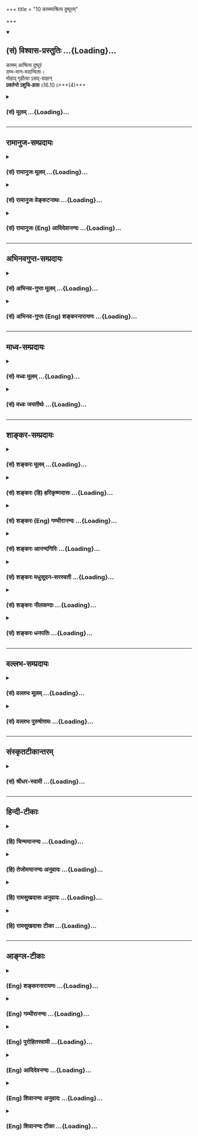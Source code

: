 +++
title = "10 काममाश्रित्य दुष्पूरम्"

+++
<div class="js_include" newlevelforh1="2" title="(सं) विश्वास-प्रस्तुतिः" unfilled url="/purANam_vaiShNavam/mahAbhAratam/06-bhIShma-parva/03-bhagavad-gItA-parva/saMskRtam/vishvAsa-prastutiH/16_daivAsura-sampad-vib/10_kAmamAshritya_duS.md">
<details open><summary><h2>(सं) विश्वास-प्रस्तुतिः ...{Loading}...</h2></summary>

कामम् आश्रित्य दुष्पूरं  
दम्भ-मान-मदान्विताः।  
मोहाद् गृहीत्वा ऽसद्-ग्राहान्  
**प्रवर्तन्ते ऽशुचि-व्रताः**॥16.10॥+++(4)+++
</details>
</div>
<div class="js_include collapsed" newlevelforh1="3" title="(सं) मूलम्" unfilled url="/purANam_vaiShNavam/mahAbhAratam/06-bhIShma-parva/03-bhagavad-gItA-parva/saMskRtam/mUlam/16_daivAsura-sampad-vib/10_kAmamAshritya_duS.md">
<details><summary><h3>(सं) मूलम् ...{Loading}...</h3></summary>

काममाश्रित्य दुष्पूरं दम्भमानमदान्विताः।  
मोहाद्गृहीत्वासद्ग्राहान्प्रवर्तन्तेऽशुचिव्रताः।।16.10।।
</details>
</div>


_________________
## रामानुज-सम्प्रदायः
<div class="js_include collapsed" newlevelforh1="3" title="(सं) रामानुजः मूलम्" unfilled url="/purANam_vaiShNavam/mahAbhAratam/06-bhIShma-parva/03-bhagavad-gItA-parva/saMskRtam/rAmAnujaH/mUlam/16_daivAsura-sampad-vib/10_kAmamAshritya_duS.md">
<details><summary><h3>(सं) रामानुजः मूलम् ...{Loading}...</h3></summary>

।।16.10।।**दुष्पूरं** दुष्प्रापविषयं **कामम् आश्रित्य** तत्सिषाधयिषया
**मोहाद्** अज्ञानात् **असद्ग्राहान्** अन्यायगृहीतान् असत्परिग्रहान्
**गृहीत्वा अशुचिव्रताः** अशास्त्रविहितव्रतयुक्ताः; **दम्भमानमदान्विताः**
प्रवर्तन्ते।

</details>
</div>
<div class="js_include collapsed" newlevelforh1="3" title="(सं) रामानुजः वेङ्कटनाथः" unfilled url="/purANam_vaiShNavam/mahAbhAratam/06-bhIShma-parva/03-bhagavad-gItA-parva/saMskRtam/rAmAnujaH/venkaTanAthaH/16_daivAsura-sampad-vib/10_kAmamAshritya_duS.md">
<details><summary><h3>(सं) रामानुजः वेङ्कटनाथः ...{Loading}...</h3></summary>

  
  
।।16.10।। कामो हि जगद्धेतुरुक्तः अतः स एव हि तेषामाश्रयणीयोऽभिमतः
तदाश्रयेणेतिकर्तव्यतारूपास्तु दम्भमानादयोऽशुचिव्रतपर्यन्ता
इत्युच्यतेकामम् इति श्लोकेन। दुष्प्रापविषयत्वं दुष्पूरत्वे हेतुः यद्वा
विषयप्राप्तिर्हि कामस्य पूरणम् अतो दुष्प्रापविषयत्वमेव दुष्पूरत्वम्।
आश्रित्य प्रयोजनतयाऽभिसन्धायेत्यर्थः। तदभिप्रायेणाऽऽहतत्सिसाधयिषयेति।
विपरीतप्रवृत्तिहेतुभूतं कृत्याकृत्यविवेकान्धत्वमिह मोहशब्देन
विवक्षितमित्याहअज्ञानादिति। असत् ग्रहणम् आर्जनं येषां तेऽत्रासद्ग्राहाः।
धर्माभिसन्धिमन्तो हि न्यायेनार्जयन्ति कामप्रवणास्तु
चौर्यादिभिस्तदुपकरणानीत्याह -- अन्यायगृहीतानसत्परिग्रहानिति।
परिग्रहशब्दोऽत्र परिग्राह्यपरः। ईहन्ते कामभोगार्थमन्यायेनार्थसञ्चयान्
\[16।12\] इति तस्यैव विवरणम्। अत एवाशुभाभिनिवेशानिति (शां.)
व्याख्याऽप्यत्र मन्दा। गृहीत्वेति
तादात्विकविनियोगपरत्वादात्मीयत्वाभिमानपरत्वाद्वा पुनरुक्तिपरिहारः।
पाषण्डागमादिनिर्दिष्टानि हि व्रतानि पुरुषस्य
दर्शनस्पर्शनाद्ययोग्यताहेतुत्वात्स्वयमशुचीन्येवेत्यभिप्रायेणाऽऽह --
अशास्त्रविहितव्रतयुक्ता इति। धर्माभिसन्धिरहितानामपि तामसानां
विषहरणपाषाणस्फोटनादित्यस्तम्भनप्रतिमाजल्पादिवञ्चनोपायैर्वशीकृतानां
वेदबाह्येषु व्रतेषु मात्रया संयोगो भवति यद्वा शौर्याहङ्कारादिमूलः
शास्त्रविरुद्धः सङ्कल्पोऽत्र व्रतशब्दाभिप्रेतः। शास्त्रीयेष्वपि व्रतेषु
भगवत्समाराधनविवक्षामजानतामयथाशास्त्रकरणादशास्त्रविहितप्रयुक्तत्वम्।
दम्भमानौ प्रागेव व्याख्यातौ। मदोऽत्र
धनाभिजनविद्यादिमूलमयथायथचेष्टितारम्भकमौद्धत्यम्।  
  

</details>
</div>
<div class="js_include collapsed" newlevelforh1="3" title="(सं) रामानुजः (Eng) आदिदेवानन्दः" unfilled url="/purANam_vaiShNavam/mahAbhAratam/06-bhIShma-parva/03-bhagavad-gItA-parva/saMskRtam/rAmAnujaH/english/AdidevAnandaH/16_daivAsura-sampad-vib/10_kAmamAshritya_duS.md">
<details><summary><h3>(सं) रामानुजः (Eng) आदिदेवानन्दः ...{Loading}...</h3></summary>

16.10 Turning to 'insatiable desires,' viz., which concern objects impossible to get; seizing through 'delusion,' viz., through ignorance that such desires can be fulfilled only with 'unjustly acired wealth,'
viz., with wealth unlawfully hoarded, and following impious vows, viz.,
associated with the vows prohibited in the Sastras; they do actions
'that are full of ostentation, pride and arrogance.'

</details>
</div>


_________________
## अभिनवगुप्त-सम्प्रदायः
<div class="js_include collapsed" newlevelforh1="3" title="(सं) अभिनव-गुप्तः मूलम्" unfilled url="/purANam_vaiShNavam/mahAbhAratam/06-bhIShma-parva/03-bhagavad-gItA-parva/saMskRtam/abhinava-guptaH/mUlam/16_daivAsura-sampad-vib/10_kAmamAshritya_duS.md">
<details><summary><h3>(सं) अभिनव-गुप्तः मूलम् ...{Loading}...</h3></summary>

।।16.9 -- 16.12।। एतामित्यादि अर्थसंचयानित्यन्तम्। चिन्ता तेषां
प्रलयान्ता अवरितं (ता) संसृतिप्रलयाव्युपरमात्। एतावदितिकामोपभोग एव परं
(परमं) कृत्यम् \[एषाम्\] तन्नाशाच्च परं क्रोधः। अत एवाह कामक्रोधपरायणाः
इति।

</details>
</div>
<div class="js_include collapsed" newlevelforh1="3" title="(सं) अभिनव-गुप्तः (Eng) शङ्करनारायणः" unfilled url="/purANam_vaiShNavam/mahAbhAratam/06-bhIShma-parva/03-bhagavad-gItA-parva/saMskRtam/abhinava-guptaH/english/shankaranArAyaNaH/16_daivAsura-sampad-vib/10_kAmamAshritya_duS.md">
<details><summary><h3>(सं) अभिनव-गुप्तः (Eng) शङ्करनारायणः ...{Loading}...</h3></summary>

16.10 See Coment under 16.12

</details>
</div>


_________________
## माध्व-सम्प्रदायः
<div class="js_include collapsed" newlevelforh1="3" title="(सं) मध्वः मूलम्" unfilled url="/purANam_vaiShNavam/mahAbhAratam/06-bhIShma-parva/03-bhagavad-gItA-parva/saMskRtam/madhvaH/mUlam/16_daivAsura-sampad-vib/10_kAmamAshritya_duS.md">
<details><summary><h3>(सं) मध्वः मूलम् ...{Loading}...</h3></summary>

।।16.10।। दुष्पूरो हि कामः। पाताल इव दुष्पूरो मां हि क्लेशयते सदा इति
मोक्षधर्मे।

</details>
</div>
<div class="js_include collapsed" newlevelforh1="3" title="(सं) मध्वः जयतीर्थः" unfilled url="/purANam_vaiShNavam/mahAbhAratam/06-bhIShma-parva/03-bhagavad-gItA-parva/saMskRtam/madhvaH/jayatIrthaH/16_daivAsura-sampad-vib/10_kAmamAshritya_duS.md">
<details><summary><h3>(सं) मध्वः जयतीर्थः ...{Loading}...</h3></summary>

।।16.10।। काममाश्रित्य दुष्पूरमिति कामस्य दुष्पूरत्वं किं विशेषणम् नेति
ब्रूमः किं तर्हि कामस्य प्रवृत्तिहेतुत्वे हेतुरयमुच्यत इति भावेनाऽऽह --
**दुष्पूरो ही**ति। विशेषणमेव किं न स्यात्। कामस्य
दुष्पूरत्वाव्यभिचारादिति भावेनाऽऽह -- **पाताल इवे**ति।

</details>
</div>


_________________
## शाङ्कर-सम्प्रदायः
<div class="js_include collapsed" newlevelforh1="3" title="(सं) शङ्करः मूलम्" unfilled url="/purANam_vaiShNavam/mahAbhAratam/06-bhIShma-parva/03-bhagavad-gItA-parva/saMskRtam/shankaraH/mUlam/16_daivAsura-sampad-vib/10_kAmamAshritya_duS.md">
<details><summary><h3>(सं) शङ्करः मूलम् ...{Loading}...</h3></summary>

।।16.10।। --,**कामम्** इच्छाविशेषम् **आश्रित्य** अवष्टभ्य **दुष्पूरम्**
अशक्यपूरणं **दम्भमानमदान्विताः** दम्भश्च मानश्च मदश्च दम्भमानमदाः तैः
अन्विताः दम्भमानमदान्विताः **मोहात्** अविवेकतः **गृहीत्वा** उपादाय
**असद्ग्राहान्** अशुभनिश्चयान् **प्रवर्तन्ते** लोके **अशुचिव्रताः**
अशुचीनि व्रतानि येषां ते अशुचिव्रताः।। किं च --,

</details>
</div>
<div class="js_include collapsed" newlevelforh1="3" title="(सं) शङ्करः (हि) हरिकृष्णदासः" unfilled url="/purANam_vaiShNavam/mahAbhAratam/06-bhIShma-parva/03-bhagavad-gItA-parva/saMskRtam/shankaraH/hindI/harikRShNadAsaH/16_daivAsura-sampad-vib/10_kAmamAshritya_duS.md">
<details><summary><h3>(सं) शङ्करः (हि) हरिकृष्णदासः ...{Loading}...</h3></summary>

।।16.10।। तथा वे --, कभी पूर्ण न की जा सकनेवाली दुष्पूर कामनाका --
इच्छाविशेषका आश्रय -- अवलम्बन कर; पाखण्ड; मान और मदसे युक्त हुए;
अशुद्धाचारी -- जिनके आचरण बहुत ही बुरे हैं ऐसे मनुष्य; मोहसे -- अज्ञानसे
मिथ्या आग्रहोंको; अर्थात् अशुभ सिद्धान्तोंको ग्रहण करके -- स्वीकार करके
संसारमें बर्तते हैं।

</details>
</div>
<div class="js_include collapsed" newlevelforh1="3" title="(सं) शङ्करः (Eng) गम्भीरानन्दः" unfilled url="/purANam_vaiShNavam/mahAbhAratam/06-bhIShma-parva/03-bhagavad-gItA-parva/saMskRtam/shankaraH/english/gambhIrAnandaH/16_daivAsura-sampad-vib/10_kAmamAshritya_duS.md">
<details><summary><h3>(सं) शङ्करः (Eng) गम्भीरानन्दः ...{Loading}...</h3></summary>

16.10 And asirtya, giving themselves upto; duspuram, insatiable; kamam,
passion-a kind of desire; dambha-mana-mada-anvitah, filled with vanity,
pride and arrogance; grhitva, adopting; asad-grahan, bad objectives,
evil intentions; mohat, due to delusion, owing to non-discrimination;
and asuci-vratah, having impure resolves; they pravartante, engage in
actions in the world. Further,

</details>
</div>
<div class="js_include collapsed" newlevelforh1="3" title="(सं) शङ्करः आनन्दगिरिः" unfilled url="/purANam_vaiShNavam/mahAbhAratam/06-bhIShma-parva/03-bhagavad-gItA-parva/saMskRtam/shankaraH/AnandagiriH/16_daivAsura-sampad-vib/10_kAmamAshritya_duS.md">
<details><summary><h3>(सं) शङ्करः आनन्दगिरिः ...{Loading}...</h3></summary>

।।16.10।। तानेव दुराचारानासुरान्प्रकारान्तरेण विशिनष्टि -- **ते चेति।**

</details>
</div>
<div class="js_include collapsed" newlevelforh1="3" title="(सं) शङ्करः मधुसूदन-सरस्वती" unfilled url="/purANam_vaiShNavam/mahAbhAratam/06-bhIShma-parva/03-bhagavad-gItA-parva/saMskRtam/shankaraH/madhusUdana-sarasvatI/16_daivAsura-sampad-vib/10_kAmamAshritya_duS.md">
<details><summary><h3>(सं) शङ्करः मधुसूदन-सरस्वती ...{Loading}...</h3></summary>

।।16.10।। ते च यदा केनचित्कर्मणा मनुष्ययोनिमापद्यन्ते तदाह -- कामिति।
कामं तत्तद्दृष्टविषयाभिलाषं दुःपूरं पूरयितुमशक्यं दम्भेनाधार्मिकत्वेऽपि
धार्मिकत्वख्यापनेन मानेनापूज्यत्वेऽपि पूज्यत्वख्यापनेन;
मदेनोत्कर्षरहितत्वेऽप्युत्कर्षविशेषाध्यारोपेण महदवधीरणाहेतुनान्विता
असद्ग्राहानशुभनिश्चयाननेन मन्त्रेणेमां देवतामाराध्य कामिनीनामाकर्षणं
करिष्यामोऽनेन मन्त्रेणेमां देवतामाराध्य
महानिधीन्साधयिष्याम,इत्यादिदुराग्रहरूपान् मोहादविवेकाद्गृहीत्वा नतु
शास्त्रात्। अशुचिव्रताः अशुचीनि
श्मशानादिदेशोच्छिष्टावस्थानाद्यशौचसापेक्षाणि वामागमाद्युपदिष्टानि
व्रतानि येषां तेऽशुचिव्रताः प्रवर्तन्ते यत्र कुत्राप्यवैदिके दृष्टफले।
क्षुद्रदेवताराधनादाविति शेषः। एतादृशाः पतन्ति
नरकेऽशुचावित्यग्रिमेणान्वयः।

</details>
</div>
<div class="js_include collapsed" newlevelforh1="3" title="(सं) शङ्करः नीलकण्ठः" unfilled url="/purANam_vaiShNavam/mahAbhAratam/06-bhIShma-parva/03-bhagavad-gItA-parva/saMskRtam/shankaraH/nIlakaNThaH/16_daivAsura-sampad-vib/10_kAmamAshritya_duS.md">
<details><summary><h3>(सं) शङ्करः नीलकण्ठः ...{Loading}...</h3></summary>

।।16.10।। असद्ग्राहान् वश्याकर्षणनिध्यञ्जनकायसिद्ध्यादिसाधनेषु असत्सु
असमीचीनेषु ग्राहा निर्बन्धा अत्यन्ताभिनिवेशास्तान् गृहीत्वा अशुचीनि
मद्यमांसादिसापेक्षाणि व्रतानि नियमविशेषा येषां ते तथाभूताः सन्तः
कुमार्गप्रवर्तनेन प्रवर्तन्ते जगतः क्षयायेति संबन्धः।

</details>
</div>
<div class="js_include collapsed" newlevelforh1="3" title="(सं) शङ्करः धनपतिः" unfilled url="/purANam_vaiShNavam/mahAbhAratam/06-bhIShma-parva/03-bhagavad-gItA-parva/saMskRtam/shankaraH/dhanapatiH/16_daivAsura-sampad-vib/10_kAmamAshritya_duS.md">
<details><summary><h3>(सं) शङ्करः धनपतिः ...{Loading}...</h3></summary>

।।16.10।। तानेव दुराचारन्प्रकारान्तरेण विशिनष्टि -- ते च कामं
तत्तद्दृष्टक्षुद्रविषयाभिलाषं दुःखेन पूरणं यस्याशक्यपूरणं
अधार्मिकत्वेऽपि धार्मिकत्वख्यापनं दम्भः। अपूज्यत्वेऽपि पूज्यत्वाभिनिवेशो
मानः। निकृष्टत्वेऽप्युत्कृष्टत्वारोपो महदवज्ञानहेतुर्मदस्तैरन्विता
युक्ताः मोहादविवेकादसद्ग्राहानशुभनिश्चियान्। अनेन मन्त्रेणेमां देवतां
वशीकृत्य कामिनीनामाकर्षणं शत्रुमारणं चावश्यं करिष्याम
इत्यादिरुपान्दुराग्रहान् गृहीत्वा अशुचिव्रताः अशुचीनि
शमशानादिदेशोच्छिष्टावस्थानाद्यशौचसापेक्षाणि वामागमाद्युपदिष्टानि व्रतानि
येषां ते इह लोके प्रवर्तन्ते एतादृशा असुरा जना इह लोके सन्तीत्यर्थः।

</details>
</div>


_________________
## वल्लभ-सम्प्रदायः
<div class="js_include collapsed" newlevelforh1="3" title="(सं) वल्लभः मूलम्" unfilled url="/purANam_vaiShNavam/mahAbhAratam/06-bhIShma-parva/03-bhagavad-gItA-parva/saMskRtam/vallabhaH/mUlam/16_daivAsura-sampad-vib/10_kAmamAshritya_duS.md">
<details><summary><h3>(सं) वल्लभः मूलम् ...{Loading}...</h3></summary>

।।16.10।। काममिति। मोहादसद्ग्राहान् गृहीत्वा असन् ग्राह आग्रहो येषु ते
तान् ग्रन्थान्प्रसिद्धान् प्रवर्त्तन्ते अन्तर्भावितण्यर्थोऽयं
प्रवर्त्तयन्ति। यद्वा असदाग्रहान्प्रति प्रवर्तन्ते यतो
दम्भमानमदान्विताः। तथा न शुचि व्रतं येषां यद्वा पूर्ववद्धि व्रतित्वात्
विष्णुव्यतिरिक्तव्रतित्वाच्च ते तथा। तथाचोक्तं भारते मोक्षधर्मेशास्त्रं
ह्यबुद्ध्वा तत्वेन केचिद्वादबलाज्जनाः। ब्रह्मस्तेना निरारम्भा
दम्भमोहव्रतानुगाः। नैर्गुण्यमेव पश्यन्तो न गुणाननुयुञ्जते। तेषां
तमश्शरीराणां तम एव परायणम् इति।

</details>
</div>
<div class="js_include collapsed" newlevelforh1="3" title="(सं) वल्लभः पुरुषोत्तमः" unfilled url="/purANam_vaiShNavam/mahAbhAratam/06-bhIShma-parva/03-bhagavad-gItA-parva/saMskRtam/vallabhaH/puruShottamaH/16_daivAsura-sampad-vib/10_kAmamAshritya_duS.md">
<details><summary><h3>(सं) वल्लभः पुरुषोत्तमः ...{Loading}...</h3></summary>

  
  
।।16.10।। किञ्च -- काममाश्रित्येति। दुष्पूरं दुःखेनापि पूरयितुमशक्यं
काममाश्रित्य दम्भः पारलौकिकवेषधारणेन धार्मिकज्ञापनं; मानं लोकपूज्यत्वम्;
मदः स्वरूपविस्मरणेन कामैकपरत्वम्; एतैरन्विताः युक्ताः असद्ग्राहान्
क्षुद्रदेवमन्त्रान् मोहात् भ्रमात् सकलकार्यसाधकान् ज्ञात्वा गृहीत्वा
स्वीकृत्य अशुचिव्रताः अपेयपानादिरताः सन्तस्तदाराधनादौ प्रवर्तन्ते।  
  

</details>
</div>


_________________
## संस्कृतटीकान्तरम्
<div class="js_include collapsed" newlevelforh1="3" title="(सं) श्रीधर-स्वामी" unfilled url="/purANam_vaiShNavam/mahAbhAratam/06-bhIShma-parva/03-bhagavad-gItA-parva/saMskRtam/shrIdhara-svAmI/16_daivAsura-sampad-vib/10_kAmamAshritya_duS.md">
<details><summary><h3>(सं) श्रीधर-स्वामी ...{Loading}...</h3></summary>

।।16.10।। अपिच **-- काममिति।** दुष्पूरं पूरयितुमशक्यं काममाश्रित्य
दम्भादिभिर्युक्ताः सन्तः क्षुद्रदेवताराधनादौ प्रवर्तन्ते। ,कथम्।
असद्ग्राहान्गृहीत्वाऽनेन मन्त्रेणैतां देवतामाराध्य महानिधीन्साधयिष्याम्
इत्यादिदुराग्रहान्मोहमात्रेण स्वीकृत्य प्रवर्तन्ते। अशुचिव्रता अशुचीनि
मद्यमांसादिविषयाणि व्रतानि येषां ते।

</details>
</div>


_________________
## हिन्दी-टीकाः
<div class="js_include collapsed" newlevelforh1="3" title="(हि) चिन्मयानन्दः" unfilled url="/purANam_vaiShNavam/mahAbhAratam/06-bhIShma-parva/03-bhagavad-gItA-parva/hindI/chinmayAnandaH/16_daivAsura-sampad-vib/10_kAmamAshritya_duS.md">
<details><summary><h3>(हि) चिन्मयानन्दः ...{Loading}...</h3></summary>

।।16.10।। जिस गर्व के साथ एक नितान्त भौतिकवादी व्यक्ति अपनी उपलब्धियों
के क्षेत्र में विचरण करता है; उसके आन्तरिक स्वभाव की भयंकर विद्रूपता को;
व्यासजी के द्वारा किये गये इस वर्णन से अधिक अच्छी प्रकार से व्यक्त नहीं
किया जा सकता। आसुरी पुरुष की मनस्थिति तथा समाज में उसके कर्मों का स्तर
का और अधिक स्पष्ट एवं सम्पूर्ण वर्णन पाने के लिए हमें विश्व की सभी
भाषाओं के विद्यमान साहित्य में खोजबीन करनी होगी; फिर भी इस सारगर्भित
श्लोक के समतुल्य चित्रण पाने में हमें असफलता ही मिलेगी। काममाश्रित्य
इच्छाओं की प्रेरणा के बिना कर्म कदापि नहीं हो सकते हैं। इच्छाओं के अभाव
में जीवन की उपलब्धियाँ असंभव है। तथापि; कामनाओं का शिकार बने रहने का
अर्थ है कर्मों का कोई भयंकर यन्त्र बनना; जो जगत् में अहंकार और अहंकार
केन्द्रित मनोद्वेगों के विष का वमन करता रहता है। कामनाओं की तृप्ति के
लिए ही जीवन धारण करना अविवेक का लक्षण है क्योंकि; कामना का यह विशेष कौशल
हैकि जैसेजैसे हम उसे तृप्त करते जाते हैं वैसेवैसे ही; वह द्विगुणित होती
जाती है। उन्हें तृप्त करना कठिन है; वे दुष्पूर हैं। ऐसी कामनाओं से युक्त
पुरुष जब अपने विवेक और सार्मथ्य का उपयोग करता है; तब स्वाभाविक है कि
व्ाह अपने मन में तथा बाह्य जगत् में विक्षेप और दुर्व्यवस्था को उत्पन्न
करता है। कामना क्या है विषयोपभोग के द्वारा शाश्वत सुख और सन्तोष को
प्राप्त करने का जीव का प्रयत्न ही कामना है। जब वह इस प्रकार मोहित हो
जाता है; तब वह दम्भ; मद और मान का भी शिकार बन जाता है। उनके द्वारा
प्रताड़ित वह अपनी निरंकुश इच्छाओं को तृप्त करने के लिए सतत संघर्ष और
परिश्रम करता रहता है। मोहात् परिपूर्ण और तृप्त पुरुष के मन में कामना नहीं
हो सकती। जो पुरुष अपने अनन्त स्वरूप को न जानकर स्वयं को परिच्छिन्न जीव
ही समझता है; केवल उसे ही विषयों की कामना हो सकती है। इसे ही मोह कहते
हैं। असुर लोगों के मन का चरित्र इस श्लोक की द्वितीय पंक्ति में पूर्ण होता
है। उन्हें यहाँ अशुचिव्रता कहा गया है। इसका अभिप्राय है कि ऐसे आसुरी
स्वभाव के लोग येन केन प्रकारेण अपने ही सुख और शान्ति के लिए प्रयत्न करने
में अन्य लोगों का कुछ भी महत्व नहीं समझते हैं। जीवन के सभी आदर्श मूल्यों
को ताक में रखकर निर्लज्ज; असहिष्णु और क्रूर तक होकर वे अपने कार्यक्षेत्र
में संघर्षरत रहते हैं। कामवासना से मदोन्मत्त और स्वार्थ से संवेदनाशून्य
वह व्यक्ति जगत् में पागल के समान अपने चारों ओर रक्त और अम्ल फेंकता हुआ
विपत्ति और विनाश का ही कार्य करता है एक व्यष्टि की दृष्टि से यह चित्र
हमें एक ऐसे भोगवादी पुरुष को दर्शाता है; जो अपने जीवन का निर्माण कामना
से विक्षुब्ध हुए मन की चंचल तरंगों पर करता है। समष्टि की दृष्टि से देखने
पर यही शब्द चित्र हमें भौतिकवादी जनसमुदायों और राष्ट्रों की स्थिति का
दर्शन कराता है। जीवन की सुन्दरता उस तत्त्वज्ञान की सुन्दरतापर निर्भर
करती है; जिस पर जीवन का निर्माण होता है यदि नींव ही असत् हो; तो उसके ऊपर
निर्मित ताश का महल अधिक सुदृढ़ नहीं हो सकता। यदि हम इस श्लोक को
सूक्ष्मदृष्टि से देख सकें; तो ज्ञात होगा कि इसमें आज के जगत् में सर्वत्र
अनुभव हो रहे आर्थिक विघटन; सामाजिक दोष; राजनीतिक उथलपुथल और अशान्ति का
सम्पूर्ण विवेचन किया गया है। उपर्य़ुक्त वर्णन के द्वारा भगवान् श्रीकृष्ण
अप्रत्यक्ष रूप से एक ऐसे भौतिकवादी पुरुष का चित्रण कर रहे हैं; जो अपने
स्वभाव से ही नास्तिक विचारधारा का है तथा भोग के लिए ही कर्म करता है।
क्या आज के भौतिकवादी युग में हम अपने को यथोक्त वर्णन के अनुरूप ही सिद्ध
नहीं कर रहे हैं भगवान् आगे कहते हैं

</details>
</div>
<div class="js_include collapsed" newlevelforh1="3" title="(हि) तेजोमयानन्दः अनुवादः" unfilled url="/purANam_vaiShNavam/mahAbhAratam/06-bhIShma-parva/03-bhagavad-gItA-parva/hindI/tejomayAnandaH/anuvAdaH/16_daivAsura-sampad-vib/10_kAmamAshritya_duS.md">
<details><summary><h3>(हि) तेजोमयानन्दः अनुवादः ...{Loading}...</h3></summary>

।।16.10।। दम्भ, मान और मद से युक्त कभी न पूर्ण होने वाली कामनाओं का
आश्रय लिये, मोहवश मिथ्या धारणाओं को ग्रहण करके ये अशुद्ध संकल्पों के लोग
जगत् में कार्य करते हैं।।

</details>
</div>
<div class="js_include collapsed" newlevelforh1="3" title="(हि) रामसुखदासः अनुवादः" unfilled url="/purANam_vaiShNavam/mahAbhAratam/06-bhIShma-parva/03-bhagavad-gItA-parva/hindI/rAmasukhadAsaH/anuvAdaH/16_daivAsura-sampad-vib/10_kAmamAshritya_duS.md">
<details><summary><h3>(हि) रामसुखदासः अनुवादः ...{Loading}...</h3></summary>

।।16.10।। कभी पूरी न होनेवाली कामनाओंका आश्रय लेकर दम्भ, अभिमान और मदमें
चूर रहनेवाले तथा अपवित्र व्रत धारण करनेवाले मनुष्य मोहके कारण
दुराग्रहोंको धारण करके संसारमें विचरते रहते हैं।

</details>
</div>
<div class="js_include collapsed" newlevelforh1="3" title="(हि) रामसुखदासः टीका" unfilled url="/purANam_vaiShNavam/mahAbhAratam/06-bhIShma-parva/03-bhagavad-gItA-parva/hindI/rAmasukhadAsaH/TIkA/16_daivAsura-sampad-vib/10_kAmamAshritya_duS.md">
<details><summary><h3>(हि) रामसुखदासः टीका ...{Loading}...</h3></summary>

।।16.10।।***व्याख्या --***  **काममाश्रित्य दुष्पूरम् --** वे आसुरी
प्रकृतिवाले कभी भी पूरी न होनेवाली कामनाओंका आश्रय लेते हैं। जैसे कोई
मनुष्य भगवान्का; कोई कर्तव्यका; कोई धर्मका; कोई स्वर्ग आदिका आश्रय लेता
है; ऐसे ही आसुर प्राणी कभी पूरी न होनेवाली कामनाओंका आश्रय लेते हैं।
उनके मनमें यह बात अच्छी तरहसे जँची हुई रहती है कि कामनाके बिना आदमी
पत्थरजैसा हो जाता है कामनाके आश्रयके बिना आदमीकी उन्नति हो ही नहीं सकती
आज जितने आदमी नेता; पण्डित; धनी आदि हो गये हैं; वे सब कामनाके कारण ही
हुए हैं। इस प्रकार कामनाके आश्रित रहनेवाले भगवान्को; परलोकको; प्रारब्ध
आदिको नहीं मानते। अब उन कामनाओंकी पूर्ति किनके द्वारा करें उसके साथी
(सहायक) कौन हैं तो बताते हैं --,**दम्भमानमदान्विताः।** वे दम्भ; मान; और
मदसे युक्त रहते हैं अर्थात् वे उनकी कामनापूर्तिके बल हैं। जहाँ जिनके
सामने जैसा बननेसे अपना मतलब सिद्ध होता हो अर्थात् धन; मान; बड़ाई;
पूजाप्रतिष्ठा; आदरसत्कार; वाहवाह आदि मिलते हों; वहाँ उनके सामने वैसा ही
अपनेको दिखाना दम्भ है। अपनेको बड़ा मानना; श्रेष्ठ मानना मान है। हमारे
पास इतनी विद्या; बुद्धि; योग्यता आदि है -- इस बातको लेकर नशासा आ जाना मद
है। वे सदा दम्भ; मान और मदमें सने हुए रहते हैं; तदाकार रहते
हैं।**अशुचिव्रताः --** उनके व्रतनियम बड़े अपवित्र होते हैं जैसे -- इतने
गाँवमें; इतने गायोंके बाड़ोंमें आग लगा देनी है इतने आदमियोंको मार देना
है आदि। ये वर्ण; आश्रम; आचारशुद्धि आदि सब ढकोसलाबाजी है अतः किसीके भी
साथ खाओपीओ। हम कथा आदि नहीं सुनेंगे हम तीर्थ; मन्दिर आदि स्थानोंमें नहीं
जायँगे -- ऐसे उनके व्रतनियम होते हैं। ऐसे नियमोंवाले डाकू भी होते हैं।
उनका यह नियम रहता है कि बिना मारपीट किये ही कोई वस्तु दे दे; तो वे लेंगे
नहीं। जबतक चोट नहीं लगायेंगे; घावसे खून नहीं टपकेगा; तबतक हम उसकी वस्तु
नहीं लेंगे; आदि।  
  
**मोहाद् गृहीत्वासद्ग्राहान् --** मूढ़ताके कारण वे अनेक दुराग्रहोंको
पकड़े रहते हैं। तामसी बुद्धिको लेकर चलना ही मूढ़ता है (गीता 18। 32)। वे
शास्त्रोंकी; वेदोंकी; वर्णाश्रमोंकी और कुलपरम्पराकी मर्यादाको नहीं
मानते; प्रत्युत इनके विपरीत चलनेमें; इनको भ्रष्ट करनेमें ही वे अपनी
बहादुरी; अपना गौरव समझते हैं। वे अकर्तव्यको ही कर्तव्य और कर्तव्यको ही
अकर्तव्य मानते हैं; हितको हि अहित और अहितको हि हित मानते हैं; ठीकको ही
बेठीक और बेठीकको ही ठीक मानते हैं। इस असद्विचारोंके कारण उनकी बुद्धि
इतनी गिर जाती है कि वे यह कहने लग जाते हैं कि मातापिताका हमारेपर कोई ऋण
नहीं है। उनसे हमारा क्या सम्बन्ध है झूठ; कपट; जालसाजी करके भी धन कैसे
बचे आदि उनके दुराग्रह होते हैं। ,***सम्बन्ध --***  सत्कर्म; सद्भाव और
सद्विचारोंके अभावमें उन आसुरी प्रकृतिवालोंके नियम; भाव और आचरण किस
उद्देश्यको लेकर और किस प्रकारके होते हैं; अब उनको आगेके दो श्लोकोंमें
बताते हैं।

</details>
</div>


_________________
## आङ्ग्ल-टीकाः
<div class="js_include collapsed" newlevelforh1="3" title="(Eng) शङ्करनारायणः" unfilled url="/purANam_vaiShNavam/mahAbhAratam/06-bhIShma-parva/03-bhagavad-gItA-parva/english/shankaranArAyaNaH/16_daivAsura-sampad-vib/10_kAmamAshritya_duS.md">
<details><summary><h3>(Eng) शङ्करनारायणः ...{Loading}...</h3></summary>

16.10. Holding to their insatiable desire; being possessed by hypocricy,
avarice, and pride; and holding evil intention, these cruel men wander with impure resolve.

</details>
</div>
<div class="js_include collapsed" newlevelforh1="3" title="(Eng) गम्भीरानन्दः" unfilled url="/purANam_vaiShNavam/mahAbhAratam/06-bhIShma-parva/03-bhagavad-gItA-parva/english/gambhIrAnandaH/16_daivAsura-sampad-vib/10_kAmamAshritya_duS.md">
<details><summary><h3>(Eng) गम्भीरानन्दः ...{Loading}...</h3></summary>

16.10 Giving themselves up to insatiable passion, filled with vanity,
pride and arrogance, adopting bad abjectives due to delusion, and having impure resolves, they engage in actions.

</details>
</div>
<div class="js_include collapsed" newlevelforh1="3" title="(Eng) पुरोहितस्वामी" unfilled url="/purANam_vaiShNavam/mahAbhAratam/06-bhIShma-parva/03-bhagavad-gItA-parva/english/purohitasvAmI/16_daivAsura-sampad-vib/10_kAmamAshritya_duS.md">
<details><summary><h3>(Eng) पुरोहितस्वामी ...{Loading}...</h3></summary>

16.10 Giving themselves up to insatiable passions, hypocritical,
self-sufficient and arrogant, cherishing false conception founded on delusion, they work only to carry out their own unholy purposes.

</details>
</div>
<div class="js_include collapsed" newlevelforh1="3" title="(Eng) आदिदेवनन्दः" unfilled url="/purANam_vaiShNavam/mahAbhAratam/06-bhIShma-parva/03-bhagavad-gItA-parva/english/AdidevanandaH/16_daivAsura-sampad-vib/10_kAmamAshritya_duS.md">
<details><summary><h3>(Eng) आदिदेवनन्दः ...{Loading}...</h3></summary>

16.10 Turning to insatiable desires, seizing through delusion unjustly acired wealth, and following impious vows, they act, full of ostentation, pride and arrogance.

</details>
</div>
<div class="js_include collapsed" newlevelforh1="3" title="(Eng) शिवानन्दः अनुवादः" unfilled url="/purANam_vaiShNavam/mahAbhAratam/06-bhIShma-parva/03-bhagavad-gItA-parva/english/shivAnandaH/anuvAdaH/16_daivAsura-sampad-vib/10_kAmamAshritya_duS.md">
<details><summary><h3>(Eng) शिवानन्दः अनुवादः ...{Loading}...</h3></summary>

16.10 Filled with insatiable desires, full of hypocrisy, pride and arrogance, holding evil ideas through delusion, they work with impure resolves.

</details>
</div>
<div class="js_include collapsed" newlevelforh1="3" title="(Eng) शिवानन्दः टीका" unfilled url="/purANam_vaiShNavam/mahAbhAratam/06-bhIShma-parva/03-bhagavad-gItA-parva/english/shivAnandaH/TIkA/16_daivAsura-sampad-vib/10_kAmamAshritya_duS.md">
<details><summary><h3>(Eng) शिवानन्दः टीका ...{Loading}...</h3></summary>

16.10 कामम् desire; आश्रित्य abiding in; दुष्पूरम् insatiable;
दम्भमानमदान्विताः full of hypocrisy; pride and,arrogance; मोहात् through delusion; गृहीत्वा having held; असद्ग्राहान् evil ideas; प्रवर्तन्ते
they work; अशुचिव्रताः with impure resolves.Commentary These soulless malevolent persons perform cruel and sinful actions. Their minds are saturated with vanity; conceit and arrogance. They entertain in their minds unholy resolves and unreasonable ideas. They harbour insatiable desires in their hearts. Just as a monkey becomes more and more intoxicated if wine if given to it; so also the older they grow the more and more arrogant and lustful do they become. They cause the ruin and death of those around them. They boast of their own actions and treat others with great contempt. They are very much attached to their bodies.
They worship their bodies. Their passion is boundless. They are stupid and obstinate and so they have no firm determination.Desire is insatiable like fire. Enjoyment cannot bring about satisfaction of the desires. The more you enjoy; the stronger does the desire become. After an object is enjoyed; there springs up a desire to continue the enjoyment for ever. You take recourse to all sorts of devices to preserve the objects.Although a man is not righteous he pretends to be a man of righteousness. This is hypocrisy. Although a man is not worthy of being honoured; he claims to be so. This is Mana (pride). There is false dignity. Although a man does not possess great things he superimposes them on himself. This is Mada.These Asuras make impure resolves. I will worship such and such a deity by repeating such and such a Mantra and get hold of such and such a woman. I will repeat such and such a Mantra and kill such and such a man.

</details>
</div>
